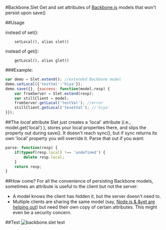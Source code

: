 #Backbone.Slet
Get and set attributes of [Backbone.js](http://documentcloud.github.com/backbone/) models that won't persist upon save()

##Usage

instead of set():
		
		setLocal(), alias slet()
	
instead of get():

		getLocal(), alias glet()

###Example:

``` javascript
var demo = Slet.extend(); //extended Backbone model
demo.setLocal({'testVal':'hiya'});
demo.save({}, {success: function(model,resp) {
	var fromServer = Slet.extend(resp);
	var stillClient = model;
	fromServer.getLocal('testVal'); //error
	stillClient.getLocal('tesetVal'); //'hiya'
}});
```

##The *local* attribute
Slet just creates a 'local' attribute (i.e., model.get('local') ), stores your local properties there, and slips the property out during save(). It doesn't reach sync(), but if sync returns its own 'local' property you will override it. Parse that out if you want:

``` javascript
parse: function(resp) {
	if(typeof(resp.local) !== 'undefined') {
		delete resp.local;
	}
	return resp;
}
```

##How come?
For all the convenience of persisting Backbone models, sometimes an attribute is useful to the client but not the server:

- A model knows the client has hidden it, but the server doesn't need to.
- Multiple clients are sharing the same model (say, [Node.js & &yet are helping out](http://andyet.net/blog/2011/feb/15/re-using-backbonejs-models-on-the-server-with-node/)) but need their own copy of certain attributes. This might even be a security concern.

##Test
![backbone.slet test](https://github.com/jrs2ea/backbone.slet/raw/master/test.png)
